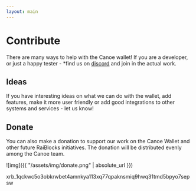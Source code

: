 ```yaml
---
layout: main
---
```


# Contribute 

There are many ways to help with the Canoe wallet! If you are a developer, or just a happy tester - *find us on [discord](https://discord.gg/FJu9gNJ) and join in the actual work.

## Ideas
If you have interesting ideas on what we can do with the wallet, add features, make it more user friendly or add good integrations to other systems and services - let us know!

## Donate
You can also make a donation to support our work on the Canoe Wallet and other future RaiBlocks initiatives. The donation will be distributed evenly among the Canoe team.

![img]({{ "/assets/img/donate.png" | absolute_url }})

<div>
xrb_1qckwc5o3obkrwbet4amnkya113xq77qpaknsmiq9hwq31tmd5bpyo7sepsw
</div>
